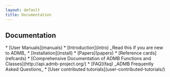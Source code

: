 ```yaml
---
layout: default
title: Documentation
---
```


<h2>Documentation</h2>
* [User Manuals](manuals)
* [Introduction](intro)  
 _Read this if you are new to ADMB_
* [Installation](install)
* [Papers](papers)
* [Reference cards](refcards)
* [Comprehensive Documentation of ADMB Functions and Classes](http://api.admb-project.org/)
* [FAQ](faq)  
_ADMB Frequently Asked Questions_
* [User contributed tutorials](user-contributed-tutorials/)
